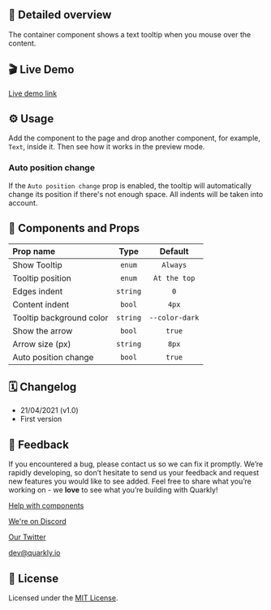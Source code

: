 ## 📖 Detailed overview

The container component shows a text tooltip when you mouse over the content.

## 🎬 Live Demo

[Live demo link](https://quarkly-catalog.netlify.app/tooltip/)

## ⚙️ Usage

Add the component to the page and drop another component, for example, `Text`, inside it. Then see how it works in the preview mode.

### Auto position change

If the `Auto position change` prop is enabled, the tooltip will automatically change its position if there's not enough space. All indents will be taken into account.

## 🧩 Components and Props

| Prop name                |   Type   |    Default     |
| :----------------------- | :------: | :------------: |
| Show Tooltip             |  `enum`  |    `Always`    |
| Tooltip position         |  `enum`  |  `At the top`  |
| Edges indent             | `string` |      `0`       |
| Content indent           |  `bool`  |     `4px`      |
| Tooltip background color | `string` | `--color-dark` |
| Show the arrow           |  `bool`  |     `true`     |
| Arrow size (px)          | `string` |     `8px`      |
| Auto position change     |  `bool`  |     `true`     |

## 🗓 Changelog

-   21/04/2021 (v1.0)
-   First version

## 📮 Feedback

If you encountered a bug, please contact us so we can fix it promptly. We’re rapidly developing, so don’t hesitate to send us your feedback and request new features you would like to see added. Feel free to share what you’re working on - we **love** to see what you’re building with Quarkly!

[Help with components](https://community.quarkly.io/c/requests/11)

[We're on Discord](https://discord.gg/f9KhSMGX)

[Our Twitter](https://twitter.com/quarklyapp)

[dev@quarkly.io](mailto:dev@quarkly.io)

## 📝 License

Licensed under the [MIT License](./LICENSE).
